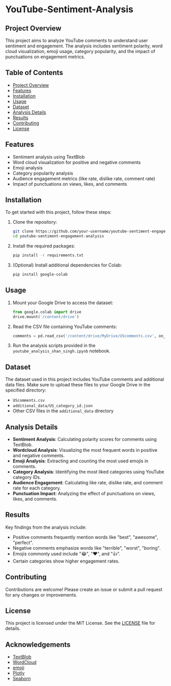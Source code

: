 # YouTube-Sentiment-Analysis

## Project Overview
This project aims to analyze YouTube comments to understand user sentiment and engagement. The analysis includes sentiment polarity, word cloud visualization, emoji usage, category popularity, and the impact of punctuations on engagement metrics.

## Table of Contents
- [Project Overview](#project-overview)
- [Features](#features)
- [Installation](#installation)
- [Usage](#usage)
- [Dataset](#dataset)
- [Analysis Details](#analysis-details)
- [Results](#results)
- [Contributing](#contributing)
- [License](#license)

## Features
- Sentiment analysis using TextBlob
- Word cloud visualization for positive and negative comments
- Emoji analysis
- Category popularity analysis
- Audience engagement metrics (like rate, dislike rate, comment rate)
- Impact of punctuations on views, likes, and comments

## Installation
To get started with this project, follow these steps:

1. Clone the repository:
    ```sh
    git clone https://github.com/your-username/youtube-sentiment-engagement-analysis.git
    cd youtube-sentiment-engagement-analysis
    ```

2. Install the required packages:
    ```sh
    pip install -r requirements.txt
    ```

3. (Optional) Install additional dependencies for Colab:
    ```sh
    pip install google-colab
    ```

## Usage
1. Mount your Google Drive to access the dataset:
    ```python
    from google.colab import drive
    drive.mount('/content/drive')
    ```

2. Read the CSV file containing YouTube comments:
    ```python
    comments = pd.read_csv('/content/drive/MyDrive/UScomments.csv', on_bad_lines='skip')
    ```

3. Run the analysis scripts provided in the `youtube_analysis_shan_singh.ipynb` notebook.

## Dataset
The dataset used in this project includes YouTube comments and additional data files. Make sure to upload these files to your Google Drive in the specified directory:
- `UScomments.csv`
- `additional_data/US_category_id.json`
- Other CSV files in the `additional_data` directory

## Analysis Details
- **Sentiment Analysis**: Calculating polarity scores for comments using TextBlob.
- **Wordcloud Analysis**: Visualizing the most frequent words in positive and negative comments.
- **Emoji Analysis**: Extracting and counting the most used emojis in comments.
- **Category Analysis**: Identifying the most liked categories using YouTube category IDs.
- **Audience Engagement**: Calculating like rate, dislike rate, and comment rate for each category.
- **Punctuation Impact**: Analyzing the effect of punctuations on views, likes, and comments.

## Results
Key findings from the analysis include:
- Positive comments frequently mention words like "best", "awesome", "perfect".
- Negative comments emphasize words like "terrible", "worst", "boring".
- Emojis commonly used include "😂", "❤️", and "👍".
- Certain categories show higher engagement rates.

## Contributing
Contributions are welcome! Please create an issue or submit a pull request for any changes or improvements.

## License
This project is licensed under the MIT License. See the [LICENSE](LICENSE) file for details.

## Acknowledgements
- [TextBlob](https://textblob.readthedocs.io/)
- [WordCloud](https://github.com/amueller/word_cloud)
- [emoji](https://github.com/carpedm20/emoji)
- [Plotly](https://plotly.com/)
- [Seaborn](https://seaborn.pydata.org/)
